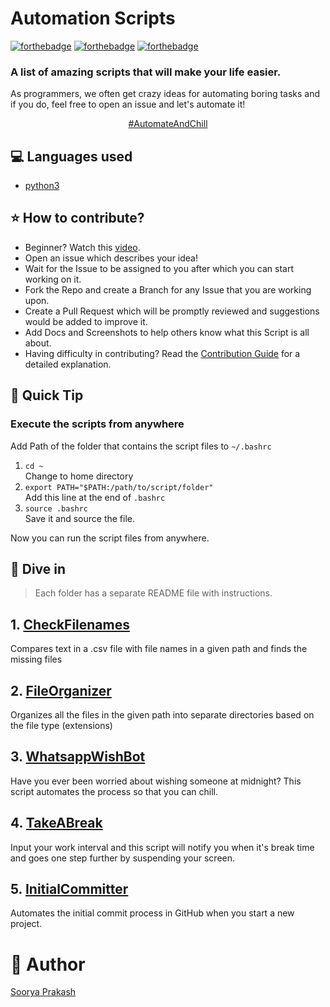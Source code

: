 # Automation Scripts
[![forthebadge](https://forthebadge.com/images/badges/built-with-love.svg)](https://forthebadge.com)
[![forthebadge](https://forthebadge.com/images/badges/open-source.svg)](https://forthebadge.com)
[![forthebadge](https://forthebadge.com/images/badges/check-it-out.svg)](https://forthebadge.com)
### A list of amazing scripts that will make your life easier. <br>

As programmers, we often get crazy ideas for automating boring tasks and if you do, feel free to open an issue and let's automate it!

<center> <a href="https://github.com/sooryaprakash31/AutomationScripts">#AutomateAndChill</a> </center>

## 💻 Languages used
- [python3](https://www.python.org/downloads/)

## ⭐ How to contribute?
- Beginner? Watch this [video](https://youtu.be/HbSjyU2vf6Y).
- Open an issue which describes your idea!
- Wait for the Issue to be assigned to you after which you can start working on it.
- Fork the Repo and create a Branch for any Issue that you are working upon.
- Create a Pull Request which will be promptly reviewed and suggestions would be added to improve it.
- Add Docs and Screenshots to help others know what this Script is all about.
- Having difficulty in contributing? Read the [Contribution Guide](.github/CONTRIBUTING.md) for a detailed explanation.

## 📌 Quick Tip 
### Execute the scripts from anywhere
Add Path of the folder that contains the script files to `~/.bashrc`

1. `cd ~`<br>
 Change to home directory
2. `export PATH="$PATH:/path/to/script/folder"`<br>
 Add this line at the end of `.bashrc`
3. `source .bashrc`<br>
 Save it and source the file.<br>

Now you can run the script files from anywhere.

## 🚀 Dive in

> Each folder has a separate README file with instructions.
## 1. [CheckFilenames](https://github.com/sooryaprakash31/AutomationScripts/tree/master/CheckFilenames) <br>
   Compares text in a .csv file with file names in a given path and finds the missing files

## 2. [FileOrganizer](https://github.com/sooryaprakash31/AutomationScripts/tree/master/FilesOrganizer) <br>
   Organizes all the files in the given path into separate directories based on the file type (extensions) 

## 3. [WhatsappWishBot](https://github.com/sooryaprakash31/AutomationScripts/tree/master/WhatsappWishBot) <br>
   Have you ever been worried about wishing someone at midnight? This script automates the process so that you can chill.
   
## 4. [TakeABreak](https://github.com/sooryaprakash31/AutomationScripts/tree/master/TakeABreak) <br>
 Input your work interval and this script will notify you when it's break time and goes one step further by suspending your screen.
 
 ## 5. [InitialCommitter](https://github.com/sooryaprakash31/InitialCommitter) <br>
 Automates the initial commit process in GitHub when you start a new project.

# 👋 Author
[Soorya Prakash](https://github.com/sooryaprakash31)
